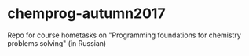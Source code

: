 # chemprog-autumn2017
Repo for course hometasks on "Programming foundations for chemistry problems solving" (in Russian)
